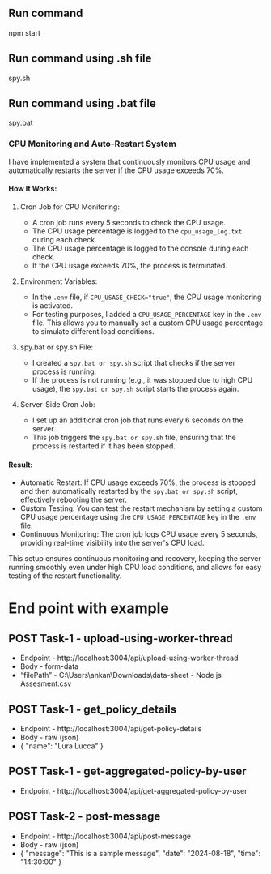 ## Run command

npm start

## Run command using .sh file

spy.sh

## Run command using .bat file

spy.bat

### CPU Monitoring and Auto-Restart System

I have implemented a system that continuously monitors CPU usage and automatically restarts the server if the CPU usage exceeds 70%.

#### How It Works:

1. Cron Job for CPU Monitoring:
   - A cron job runs every 5 seconds to check the CPU usage.
   - The CPU usage percentage is logged to the `cpu_usage_log.txt` during each check.
   - The CPU usage percentage is logged to the console during each check.
   - If the CPU usage exceeds 70%, the process is terminated.

2. Environment Variables:
   - In the `.env` file, if `CPU_USAGE_CHECK="true"`, the CPU usage monitoring is activated.
   - For testing purposes, I added a `CPU_USAGE_PERCENTAGE` key in the `.env` file. This allows you to manually set a custom CPU usage percentage to simulate different load conditions.

3. spy.bat or spy.sh File:
   - I created a `spy.bat or spy.sh` script that checks if the server process is running.
   - If the process is not running (e.g., it was stopped due to high CPU usage), the `spy.bat or spy.sh` script starts the process again.

4. Server-Side Cron Job:
   - I set up an additional cron job that runs every 6 seconds on the server.
   - This job triggers the `spy.bat or spy.sh` file, ensuring that the process is restarted if it has been stopped.

#### Result:

- Automatic Restart: If CPU usage exceeds 70%, the process is stopped and then automatically restarted by the `spy.bat or spy.sh` script, effectively rebooting the server.
- Custom Testing: You can test the restart mechanism by setting a custom CPU usage percentage using the `CPU_USAGE_PERCENTAGE` key in the `.env` file.
- Continuous Monitoring: The cron job logs CPU usage every 5 seconds, providing real-time visibility into the server's CPU load.

This setup ensures continuous monitoring and recovery, keeping the server running smoothly even under high CPU load conditions, and allows for easy testing of the restart functionality.


# End point with example

## POST Task-1 - upload-using-worker-thread
- Endpoint - http://localhost:3004/api/upload-using-worker-thread
- Body - form-data
- “filePath” - C:\Users\ankan\Downloads\data-sheet - Node js Assesment.csv

## POST Task-1 - get_policy_details
- Endpoint - http://localhost:3004/api/get-policy-details
- Body - raw (json)
- {
    "name": "Lura Lucca"
  }

## POST  Task-1 - get-aggregated-policy-by-user
- Endpoint - http://localhost:3004/api/get-aggregated-policy-by-user

## POST Task-2 - post-message
- Endpoint - http://localhost:3004/api/post-message
- Body - raw (json)
- {
    "message": "This is a sample message",
    "date": "2024-08-18",
    "time": "14:30:00"
  }
